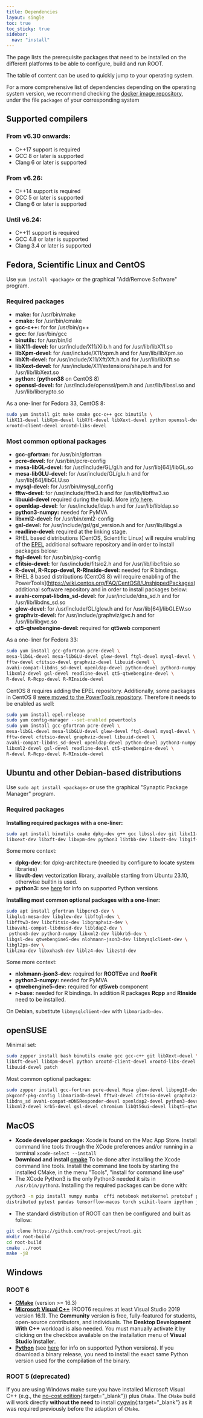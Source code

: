 ```yaml
---
title: Dependencies
layout: single
toc: true
toc_sticky: true
sidebar:
  nav: "install"
---
```


The page lists the prerequisite packages that need to be installed on the different platforms to be able to configure, build and run ROOT.

The table of content can be used to quickly jump to your operating system.

For a more comprehensive list of dependencies depending on the operating system version,
we recommend checking the [docker image repository](https://github.com/root-project/root-docker/tree/master), under the file `packages` of your corresponding system

## Supported compilers

### From v6.30 onwards:
- C++17 support is required
- GCC 8 or later is supported
- Clang 6 or later is supported

### From v6.26:
- C++14 support is required
- GCC 5 or later is supported
- Clang 6 or later is supported

### Until v6.24:
- C++11 support is required
- GCC 4.8 or later is supported
- Clang 3.4 or later is supported

## Fedora, Scientific Linux and CentOS

Use `yum install <package>` or the graphical "Add/Remove Software" program.

### Required packages

*   **make:** for /usr/bin/make
*   **cmake:** for /usr/bin/cmake
*   **gcc-c++:** for  for /usr/bin/g++
*   **gcc:** for /usr/bin/gcc
*   **binutils:** for /usr/bin/ld
*   **libX11-devel:** for usr/include/X11/Xlib.h and for /usr/lib/libX11.so
*   **libXpm-devel:** for /usr/include/X11/xpm.h and for /usr/lib/libXpm.so
*   **libXft-devel:** for /usr/include/X11/Xft/Xft.h and for /usr/lib/libXft.so
*   **libXext-devel:** for /usr/include/X11/extensions/shape.h and for /usr/lib/libXext.so
*   **python:** (**python38** on CentOS 8)
*   **openssl-devel:** for /usr/include/openssl/pem.h and /usr/lib/libssl.so and /usr/lib/libcrypto.so

As a one-liner for Fedora 33, CentOS 8:

```bash
sudo yum install git make cmake gcc-c++ gcc binutils \
libX11-devel libXpm-devel libXft-devel libXext-devel python openssl-devel \
xrootd-client-devel xrootd-libs-devel
```

### Most common optional packages

*   **gcc-gfortran:** for /usr/bin/gfortran
*   **pcre-devel:** for /usr/bin/pcre-config
*   **mesa-libGL-devel:** for /usr/include/GL/gl.h and for /usr/lib[64]/libGL.so
*   **mesa-libGLU-devel:** for /usr/include/GL/glu.h and for /usr/lib[64]/libGLU.so
*   **mysql-devel:** for /usr/bin/mysql_config
*   **fftw-devel:** for /usr/include/fftw3.h and for /usr/lib/libfftw3.so
*   **libuuid-devel** required during the build. More [info here](https://root-forum.cern.ch/t/cannot-compile-root-v6-22-08-with-debug-symbols-and-all-options/44242).
*   **openldap-devel:** for /usr/include/ldap.h and for /usr/lib/libldap.so
*   **python3-numpy:** needed for PyMVA
*   **libxml2-devel:** for /usr/bin/xml2-config
*   **gsl-devel:** for /usr/include/gsl/gsl_version.h and for /usr/lib/libgsl.a
*   **readline-devel:** required at the linking stage.
*   RHEL based distributions (CentOS, Scientific Linux) will require enabling of the [EPEL](https://fedoraproject.org/wiki/EPEL) additional software repository and in order to install packages below:
*   **ftgl-devel:** for /usr/bin/pkg-config
*   **cfitsio-devel:** for /usr/include/fitsio2.h and for /usr/lib/libcfitsio.so
*   **R-devel, R-Rcpp-devel, R-RInside-devel:** needed for R bindings.
*   RHEL 8 based distributions (CentOS 8) will require enabling of the PowerTools](https://wiki.centos.org/FAQ/CentOS8/UnshippedPackages) additional software repository and in order to install packages below:
*   **avahi-compat-libdns_sd-devel:** for /usr/include/dns_sd.h and for /usr/lib/libdns_sd.so
*   **glew-devel:** for /usr/include/GL/glew.h and for /usr/lib[64]/libGLEW.so
*   **graphviz-devel:** for /usr/include/graphviz/gvc.h and for /usr/lib/libgvc.so
*   **qt5-qtwebengine-devel:** required for **qt5web** component

As a one-liner for Fedora 33:
```bash
sudo yum install gcc-gfortran pcre-devel \
mesa-libGL-devel mesa-libGLU-devel glew-devel ftgl-devel mysql-devel \
fftw-devel cfitsio-devel graphviz-devel libuuid-devel \
avahi-compat-libdns_sd-devel openldap-devel python-devel python3-numpy \
libxml2-devel gsl-devel readline-devel qt5-qtwebengine-devel \
R-devel R-Rcpp-devel R-RInside-devel
```

CentOS 8 requires adding the EPEL repository. Additionally, some packages in CentOS 8 [were moved to the PowerTools repository](https://root-forum.cern.ch/t/root-dependencies-can-not-install-in-centos8/42010). Therefore it needs to be enabled as well:
```bash
sudo yum install epel-release
sudo yum config-manager --set-enabled powertools
sudo yum install gcc-gfortran pcre-devel \
mesa-libGL-devel mesa-libGLU-devel glew-devel ftgl-devel mysql-devel \
fftw-devel cfitsio-devel graphviz-devel libuuid-devel \
avahi-compat-libdns_sd-devel openldap-devel python-devel python3-numpy \
libxml2-devel gsl-devel readline-devel qt5-qtwebengine-devel \
R-devel R-Rcpp-devel R-RInside-devel
```

## Ubuntu and other Debian-based distributions

Use `sudo apt install <package>` or use the graphical "Synaptic Package Manager" program.

### Required packages

**Installing required packages with a one-liner:**

```bash
sudo apt install binutils cmake dpkg-dev g++ gcc libssl-dev git libx11-dev \
libxext-dev libxft-dev libxpm-dev python3 libtbb-dev libvdt-dev libgif-dev
```

Some more context:
  * **dpkg-dev**:  for dpkg-architecture (needed by configure to locate system libraries)
  * **libvdt-dev:** vectorization library, available starting from Ubuntu 23.10, otherwise builtin is used.
  * **python3:** see [here](https://root.cern/install/build_from_source/#root-python-and-pyroot) for info on supported Python versions

**Installing most common optional packages with a one-liner:**

```bash
sudo apt install gfortran libpcre3-dev \
libglu1-mesa-dev libglew-dev libftgl-dev \
libfftw3-dev libcfitsio-dev libgraphviz-dev \
libavahi-compat-libdnssd-dev libldap2-dev \
 python3-dev python3-numpy libxml2-dev libkrb5-dev \
libgsl-dev qtwebengine5-dev nlohmann-json3-dev libmysqlclient-dev \
libgl2ps-dev \
liblzma-dev libxxhash-dev liblz4-dev libzstd-dev
```

Some more context:
  * **nlohmann-json3-dev:** required for **ROOTEve** and **RooFit**
  * **python3-numpy:** needed for PyMVA
  * **qtwebengine5-dev:** required for **qt5web** component
  * **r-base:** needed for R bindings. In addition R packages **Rcpp** and **RInside** need to be installed.

On Debian, substitute `libmysqlclient-dev` with `libmariadb-dev`.

## openSUSE

Minimal set:

```bash
sudo zypper install bash binutils cmake gcc gcc-c++ git libXext-devel \
libXft-devel libXpm-devel python xrootd-client-devel xrootd-libs-devel \
libuuid-devel patch
```

Most common optional packages:

```bash
sudo zypper install gcc-fortran pcre-devel Mesa glew-devel libpng16-devel \
pkgconf-pkg-config libmariadb-devel fftw3-devel cfitsio-devel graphviz-devel \
libdns_sd avahi-compat-mDNSResponder-devel openldap2-devel python3-devel python3-numpy \
libxml2-devel krb5-devel gsl-devel chromium libQt5Gui-devel libqt5-qtwebengine-devel
```

## MacOS

*   **Xcode developer package:** Xcode is found on the Mac App Store. Install command line tools through the XCode preferences and/or running in a terminal  `xcode-select --install`
*   **Download and install [cmake](http://cmake.org)** To be done after installing the Xcode command line tools. Install the command line tools by starting the installed CMake, in the menu "Tools", "install for command line use"
*   The XCode Python3 is the only Python3 needed it sits in `/usr/bin/python3`. Installing the required packages can be done with:
```bash
python3 -m pip install numpy numba  cffi notebook metakernel protobuf pyspark dask \
distributed pytest pandas tensorflow-macos torch scikit-learn ipython jupyter
```

*   The standard distribution of ROOT can then be configured and built as follow:
```bash
git clone https://github.com/root-project/root.git
mkdir root-build
cd root-build
cmake ../root
make -j8
```



## Windows

### ROOT 6

*   **[CMake](https://cmake.org/download/)** (version >= 16.3)
*   **[Microsoft Visual C++](https://visualstudio.microsoft.com/)** (ROOT6 requires at least Visual Studio 2019 version 16.1). The **Community** version is free, fully-featured for students, open-source contributors, and individuals.
The **Desktop Development With C++** workload is also needed. You must manually activate it by clicking on the checkbox available on the installation menu of **Visual Studio Installer**.
*   **[Python](https://python.org)** (see [here](https://root.cern/install/build_from_source/#root-python-and-pyroot) for info on supported Python versions). If you download a binary release, you need to install the exact same Python version used for the compilation of the binary.


### ROOT 5 (deprecated)

If you are using Windows make sure you have installed Microsoft Visual C++ (e.g., the
[no-cost edition](https://www.microsoft.com/express/vc/){:target="_blank"}) plus `CMake`.
The `CMake` build will work directly **without the need** to install
[cygwin](https://cygwin.com){:target="_blank"} as it was required previously before the adaption of `CMake`.
